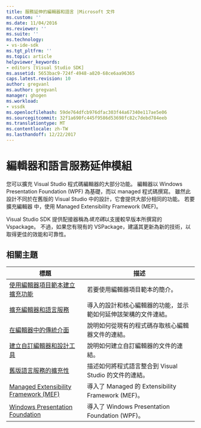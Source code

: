 ```yaml
---
title: 服務延伸的編輯器和語言 |Microsoft 文件
ms.custom: ''
ms.date: 11/04/2016
ms.reviewer: ''
ms.suite: ''
ms.technology:
- vs-ide-sdk
ms.tgt_pltfrm: ''
ms.topic: article
helpviewer_keywords:
- editors [Visual Studio SDK]
ms.assetid: 5653bac9-724f-4948-a820-68ce6aa96365
caps.latest.revision: 10
author: gregvanl
ms.author: gregvanl
manager: ghogen
ms.workload:
- vssdk
ms.openlocfilehash: 59de764dfcb976dfac303f44a67340e117ae5e06
ms.sourcegitcommit: 32f1a690fc445f9586d53698fc82c7debd784eeb
ms.translationtype: MT
ms.contentlocale: zh-TW
ms.lasthandoff: 12/22/2017
---
```

# <a name="editor-and-language-service-extensions"></a>編輯器和語言服務延伸模組
您可以擴充 Visual Studio 程式碼編輯器的大部分功能。 編輯器以 Windows Presentation Foundation (WPF) 為基礎，而以 managed 程式碼撰寫。 雖然此設計不同於在舊版的 Visual Studio 中的設計，它會提供大部分相同的功能。 若要擴充編輯器 中，使用 Managed Extensibility Framework (MEF)。  
  
 Visual Studio SDK 提供配接器稱為*填充碼*以支援較早版本所撰寫的 Vspackage。 不過，如果您有現有的 VSPackage，建議其更新為新的技術，以取得更佳的效能和可靠性。  
  
## <a name="related-topics"></a>相關主題  
  
|標題|描述|  
|-----------|-----------------|  
|[使用編輯器項目範本建立擴充功能](../extensibility/creating-an-extension-with-an-editor-item-template.md)|若要使用編輯器項目範本的簡介。|  
|[擴充編輯器和語言服務](../extensibility/extending-the-editor-and-language-services.md)|導入的設計和核心編輯器的功能，並示範如何延伸該架構的文件連結。|  
|[在編輯器中的傳統介面](../extensibility/legacy-interfaces-in-the-editor.md)|說明如何從現有的程式碼存取核心編輯器文件的連結。|  
|[建立自訂編輯器和設計工具](../extensibility/creating-custom-editors-and-designers.md)|說明如何建立自訂編輯器的文件的連結。|  
|[舊版語言服務的擴充性](../extensibility/internals/legacy-language-service-extensibility.md)|描述如何將程式語言整合到 Visual Studio 的文件的連結。|  
|[Managed Extensibility Framework (MEF)](/dotnet/framework/mef/index)|導入了 Managed 的 Extensibility Framework (MEF)。|  
|[Windows Presentation Foundation](/dotnet/framework/wpf/index)|導入了 Windows Presentation Foundation (WPF)。|